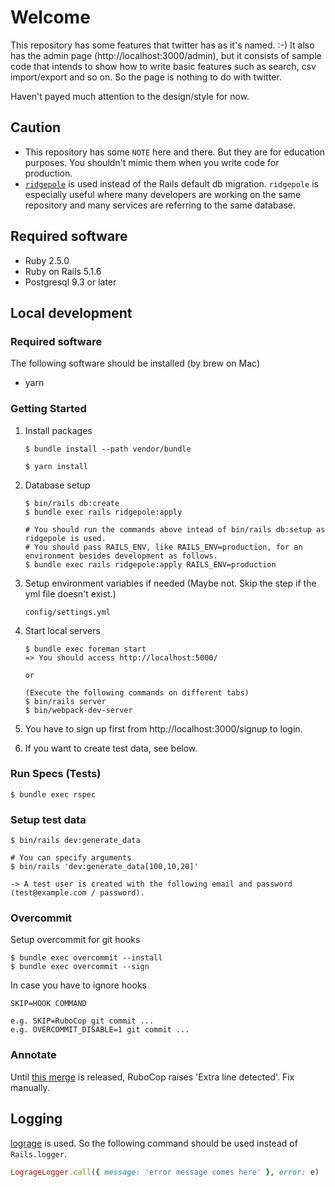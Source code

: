 # Welcome

This repository has some features that twitter has as it's named. :-)
It also has the admin page (http://localhost:3000/admin), but it consists of sample code that intends to show how to write basic features such as search, csv import/export and so on. So the page is nothing to do with twitter.

Haven't payed much attention to the design/style for now.

## Caution

* This repository has some `NOTE` here and there. But they are for education purposes. You shouldn't mimic them when you write code for production.
* [`ridgepole`](https://github.com/winebarrel/ridgepole) is used instead of the Rails default db migration. `ridgepole` is especially useful where many developers are working on the same repository and many services are referring to the same database.

## Required software

* Ruby 2.5.0
* Ruby on Rails 5.1.6
* Postgresql 9.3 or later

## Local development
### Required software

The following software should be installed (by brew on Mac)
* yarn

### Getting Started

1. Install packages
    ```
    $ bundle install --path vendor/bundle
    ```
    ```
    $ yarn install
    ```

2. Database setup
    ```
    $ bin/rails db:create
    $ bundle exec rails ridgepole:apply
    ```

    ```
    # You should run the commands above intead of bin/rails db:setup as ridgepole is used.
    # You should pass RAILS_ENV, like RAILS_ENV=production, for an environment besides development as follows.
    $ bundle exec rails ridgepole:apply RAILS_ENV=production
    ```

3. Setup environment variables if needed (Maybe not. Skip the step if the yml file doesn't exist.)
    ```
    config/settings.yml
    ```

4. Start local servers
    ```
    $ bundle exec foreman start
    => You should access http://localhost:5000/

    or

    (Execute the following commands on different tabs)
    $ bin/rails server
    $ bin/webpack-dev-server
    ```

5. You have to sign up first from http://localhost:3000/signup to login.

6. If you want to create test data, see below.

### Run Specs (Tests)

```
$ bundle exec rspec
```

### Setup test data

```
$ bin/rails dev:generate_data

# You can specify arguments
$ bin/rails 'dev:generate_data[100,10,20]'

-> A test user is created with the following email and password (test@example.com / password).
```

### Overcommit

Setup overcommit for git hooks
```
$ bundle exec overcommit --install
$ bundle exec overcommit --sign
```

In case you have to ignore hooks
```
SKIP=HOOK COMMAND

e.g. SKIP=RuboCop git commit ...
e.g. OVERCOMMIT_DISABLE=1 git commit ...
```

### Annotate

Until [this merge](https://github.com/ctran/annotate_models/pull/491) is released,
RuboCop raises 'Extra line detected'. Fix manually.

## Logging
[lograge](https://github.com/roidrage/lograge) is used. So the following command should be used instead of `Rails.logger`.

```ruby
LogrageLogger.call({ message: 'error message comes here' }, error: e)
```